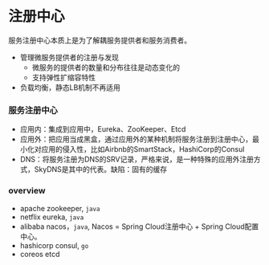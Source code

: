 # 注册中心
服务注册中心本质上是为了解耦服务提供者和服务消费者。
- 管理微服务提供者的注册与发现
  - 微服务的提供者的数量和分布往往是动态变化的
  - 支持弹性扩缩容特性
- 负载均衡，静态LB机制不再适用

### 服务注册中心
- 应用内：集成到应用中，Eureka、ZooKeeper、Etcd
- 应用外：把应用当成黑盒，通过应用外的某种机制将服务注册到注册中心，最小化对应用的侵入性，比如Airbnb的SmartStack，HashiCorp的Consul
- DNS：将服务注册为DNS的SRV记录，严格来说，是一种特殊的应用外注册方式，SkyDNS是其中的代表。缺陷：固有的缓存

### overview
- apache zookeeper, `java`
- netflix eureka, `java`
- alibaba nacos，`java`, Nacos = Spring Cloud注册中心 + Spring Cloud配置中心。
- hashicorp consul, `go`
- coreos etcd

